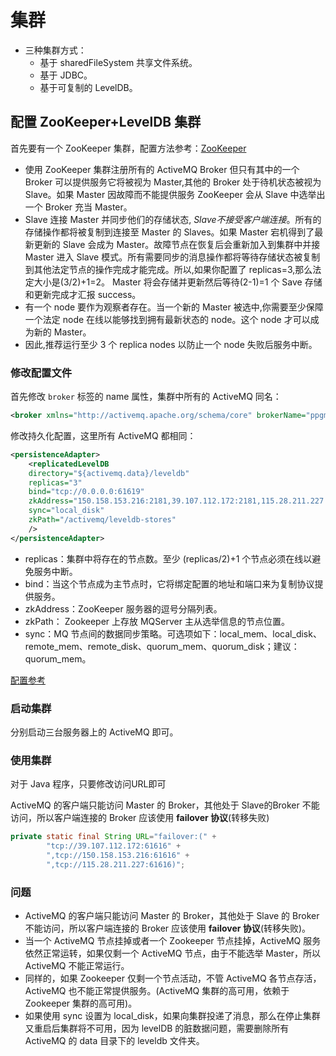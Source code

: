# 集群

- 三种集群方式：
  - 基于 sharedFileSystem 共享文件系统。
  - 基于 JDBC。
  - 基于可复制的 LevelDB。

## 配置 ZooKeeper+LevelDB 集群

首先要有一个 ZooKeeper 集群，配置方法参考：[ZooKeeper](/zookeeper/)

- 使用 ZooKeeper 集群注册所有的 ActiveMQ Broker 但只有其中的一个 Broker 可以提供服务它将被视为 Master,其他的 Broker 处于待机状态被视为 Slave。如果 Master 因故障而不能提供服务 ZooKeeper 会从 Slave 中选举出一个 Broker 充当 Master。
- Slave 连接 Master 并同步他们的存储状态, _Slave不接受客户端连接_。所有的存储操作都将被复制到连接至 Master 的 Slaves。如果 Master 宕机得到了最新更新的 Slave 会成为 Master。故障节点在恢复后会重新加入到集群中并接 Master 进入 Slave 模式。所有需要同步的消息操作都将等待存储状态被复制到其他法定节点的操作完成才能完成。所以,如果你配置了 replicas=3,那么法定大小是(3/2)+1=2。 Master 将会存储并更新然后等待(2-1)=1 个 Save 存储和更新完成才汇报 success。
- 有一个 node 要作为观察者存在。当一个新的 Master 被选中,你需要至少保障一个法定 node 在线以能够找到拥有最新状态的 node。这个 node 才可以成为新的 Master。
- 因此,推荐运行至少 3 个 replica nodes 以防止一个 node 失败后服务中断。

### 修改配置文件

首先修改 `broker` 标签的 name 属性，集群中所有的 ActiveMQ 同名：

```xml
<broker xmlns="http://activemq.apache.org/schema/core" brokerName="ppgmq" dataDirectory="${activemq.data}">
```

修改持久化配置，这里所有 ActiveMQ 都相同：

```xml
<persistenceAdapter>
    <replicatedLevelDB
    directory="${activemq.data}/leveldb"
    replicas="3"
    bind="tcp://0.0.0.0:61619"
    zkAddress="150.158.153.216:2181,39.107.112.172:2181,115.28.211.227:2181"
    sync="local_disk"
    zkPath="/activemq/leveldb-stores"
    />
</persistenceAdapter>
```

- replicas：集群中将存在的节点数。至少 (replicas/2)+1 个节点必须在线以避免服务中断。
- bind：当这个节点成为主节点时，它将绑定配置的地址和端口来为复制协议提供服务。
- zkAddress：ZooKeeper 服务器的逗号分隔列表。
- zkPath： Zookeeper 上存放 MQServer 主从选举信息的节点位置。
- sync：MQ 节点间的数据同步策略。可选项如下：local_mem、local_disk、remote_mem、remote_disk、quorum_mem、quorum_disk；建议：quorum_mem。

[配置参考](https://activemq.apache.org/replicated-leveldb-store)

### 启动集群

分别启动三台服务器上的 ActiveMQ 即可。

### 使用集群

对于 Java 程序，只要修改访问URL即可

ActiveMQ 的客户端只能访问 Master 的 Broker，其他处于 Slave的Broker 不能访问，所以客户端连接的 Broker 应该使用 **failover 协议**(转移失败)

```java
private static final String URL="failover:(" +
        "tcp://39.107.112.172:61616" +
        ",tcp://150.158.153.216:61616" +
        ",tcp://115.28.211.227:61616)";
```

### 问题

- ActiveMQ 的客户端只能访问 Master 的 Broker，其他处于 Slave 的 Broker 不能访问，所以客户端连接的 Broker 应该使用 **failover 协议**(转移失败)。
- 当一个 ActiveMQ 节点挂掉或者一个 Zookeeper 节点挂掉，ActiveMQ 服务依然正常运转，如果仅剩一个 ActiveMQ 节点，由于不能选举 Master，所以 ActiveMQ 不能正常运行。
- 同样的，如果 Zookeeper 仅剩一个节点活动，不管 ActiveMQ 各节点存活，ActiveMQ 也不能正常提供服务。(ActiveMQ 集群的高可用，依赖于 Zookeeper 集群的高可用)。
- 如果使用 sync 设置为 local_disk，如果向集群投递了消息，那么在停止集群又重启后集群将不可用，因为 levelDB 的脏数据问题，需要删除所有 ActiveMQ 的 data 目录下的 leveldb 文件夹。
